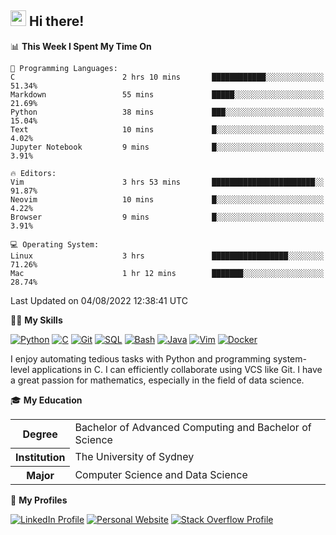 ## <a href="#"><img src="https://media.giphy.com/media/hvRJCLFzcasrR4ia7z/giphy.gif" width="25px" height="25px"></a> Hi there!

<!--START_SECTION:waka-->
📊 **This Week I Spent My Time On** 

```text
💬 Programming Languages: 
C                        2 hrs 10 mins       ████████████░░░░░░░░░░░░░   51.34% 
Markdown                 55 mins             █████░░░░░░░░░░░░░░░░░░░░   21.69% 
Python                   38 mins             ███░░░░░░░░░░░░░░░░░░░░░░   15.04% 
Text                     10 mins             █░░░░░░░░░░░░░░░░░░░░░░░░   4.02% 
Jupyter Notebook         9 mins              █░░░░░░░░░░░░░░░░░░░░░░░░   3.91%

🔥 Editors: 
Vim                      3 hrs 53 mins       ███████████████████████░░   91.87% 
Neovim                   10 mins             █░░░░░░░░░░░░░░░░░░░░░░░░   4.22% 
Browser                  9 mins              █░░░░░░░░░░░░░░░░░░░░░░░░   3.91%

💻 Operating System: 
Linux                    3 hrs               █████████████████░░░░░░░░   71.26% 
Mac                      1 hr 12 mins        ███████░░░░░░░░░░░░░░░░░░   28.74%

```


 Last Updated on 04/08/2022 12:38:41 UTC
<!--END_SECTION:waka-->

💪🏻 **My Skills**

[![Python](https://img.shields.io/badge/-Python-yellow?style=flat-square&logo=Python)](#)
[![C     ](https://img.shields.io/badge/-C-blue?style=flat-square&logo=C)](#)
[![Git   ](https://img.shields.io/badge/-Git-grey?style=flat-square&logo=Git)](#)
[![SQL   ](https://img.shields.io/badge/-SQL-grey?style=flat-square&logo=SQLite)](#)
[![Bash  ](https://img.shields.io/badge/-Bash-grey?style=flat-square&logo=GNU-Bash)](#)
[![Java  ](https://img.shields.io/badge/-Java-grey?style=flat-square&logo=OpenJDK)](#)
[![Vim   ](https://img.shields.io/badge/-Vim-grey?style=flat-square&logo=Vim)](#)
[![Docker](https://img.shields.io/badge/-Docker-grey?style=flat-square&logo=Docker)](#)

I enjoy automating tedious tasks with Python and programming system-level applications in C. I can efficiently collaborate using VCS like Git. I have a great passion for mathematics, especially in the field of data science.

🎓 **My Education**

<table>
<tr>
    <th>Degree</th>
    <td>Bachelor of Advanced Computing and Bachelor of Science</td>
</tr>
<tr>
    <th>Institution</th>
    <td>The University of Sydney</td>
</tr>
<tr>
    <th>Major</th>
    <td>Computer Science and Data Science</td>
</tr>
</table>

🔗 **My Profiles**

[![LinkedIn Profile](https://img.shields.io/badge/-LinkedIn-blue?style=social&logo=LinkedIn)](https://www.linkedin.com/in/ziao-ji)
[![Personal Website](https://img.shields.io/badge/-Personal%20Website-blue?style=social&logo=Bootstrap)](https://www.jiziao.works)
[![Stack Overflow Profile](https://img.shields.io/badge/-Stack%20Overflow-blue?style=social&logo=StackOverflow)](https://stackoverflow.com/users/11658924/spearandshield)
